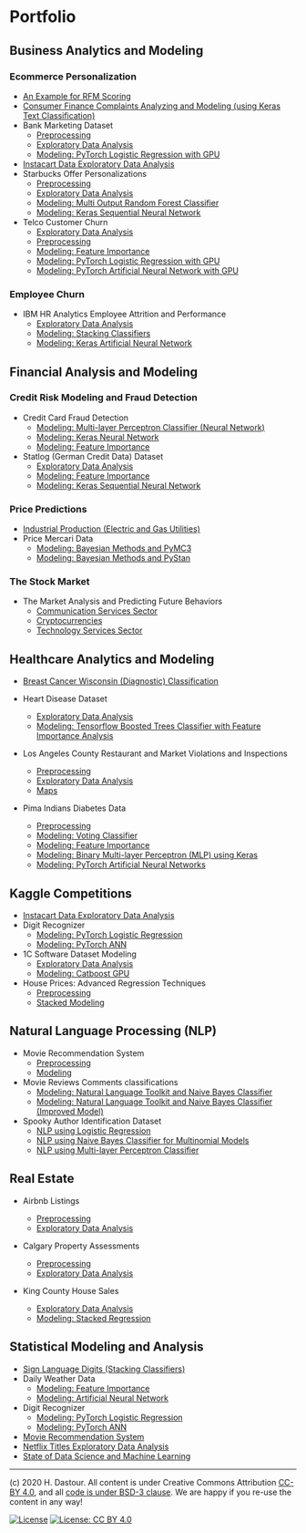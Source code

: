 # Portfolio

## Business Analytics and Modeling

### Ecommerce Personalization
* [An Example for RFM Scoring](business_analytics_and_modeling/RFM_Scoring.ipynb)
* [Consumer Finance Complaints Analyzing and Modeling (using Keras Text Classification)](natural_language_processing/Consumer_Finance_Complaints_Analyzing_and_Modeling_(using_Keras_Text_Classification).ipynb)
* Bank Marketing Dataset
	* [Preprocessing](business_analytics_and_modeling/Bank_Marketing_Preprocessing.ipynb)
	* [Exploratory Data Analysis](business_analytics_and_modeling/Bank_Marketing_EDA.ipynb)
	* [Modeling: PyTorch Logistic Regression with GPU](business_analytics_and_modeling/Bank_Marketing_Modeling_using_PyTorch_Logistic_Regression.ipynb)
* [Instacart Data Exploratory Data Analysis](business_analytics_and_modeling/Instacart_exploratory_data_analysis.ipynb)
* Starbucks Offer Personalizations
	* [Preprocessing](business_analytics_and_modeling/Starbucks_Offer_Personalizations_Preprocessing.ipynb)
	* [Exploratory Data Analysis](business_analytics_and_modeling/Starbucks_Offer_Personalizations_EDA.ipynb)
	* [Modeling: Multi Output Random Forest Classifier](business_analytics_and_modeling/Starbucks_Offer_Personalizations_using_MultiOutputRFC.ipynb)
	* [Modeling: Keras Sequential Neural Network](business_analytics_and_modeling/Starbucks_Offer_Personalizations_using_Keras_ANN.ipynb)
* Telco Customer Churn
	* [Exploratory Data Analysis](business_analytics_and_modeling/Telco_Customer_Churn_EDA.ipynb)
	* [Preprocessing](business_analytics_and_modeling/Telco_Customer_Churn_Classification_Preprocessing.ipynb)
	* [Modeling: Feature Importance](business_analytics_and_modeling/Telco_Customer_Churn_Classification_using_Feature_Importance.ipynb)
	* [Modeling: PyTorch Logistic Regression with GPU](business_analytics_and_modeling/Telco_Customer_Churn_Classification_with_PyTorch_Logistic_Regression.ipynb)
	* [Modeling: PyTorch Artificial Neural Network with GPU](business_analytics_and_modeling/Telco_Customer_Churn_Classification_with_PyTorch_ANN.ipynb)

### Employee Churn
* IBM HR Analytics Employee Attrition and Performance
	* [Exploratory Data Analysis](business_analytics_and_modeling/IBM_HR_Analytics_EDA.ipynb)
	* [Modeling: Stacking Classifiers](business_analytics_and_modeling/IBM_HR_Analytics_Modeling_using_Stacking_Classifiers.ipynb)
	* [Modeling: Keras Artificial Neural Network](business_analytics_and_modeling/IBM_HR_Analytics_Modeling_using_ANN.ipynb)

## Financial Analysis and Modeling

### Credit Risk Modeling and Fraud Detection

* Credit Card Fraud Detection
    * [Modeling: Multi-layer Perceptron Classifier (Neural Network)](financial_analysis_and_modeling/Credit_Card_Fraud_Detection_using_MLP.ipynb)
    * [Modeling: Keras Neural Network](financial_analysis_and_modeling/Credit_Card_Fraud_Detection_using_ANN.ipynb)
    * [Modeling: Feature Importance](financial_analysis_and_modeling/Credit_Card_Fraud_Detection_using_Feature_Importance.ipynb)
* Statlog (German Credit Data) Dataset
    * [Exploratory Data Analysis](financial_analysis_and_modeling/Statlog_(German_Credit_Data)_Dataset_EDA.ipynb)
    * [Modeling: Feature Importance](financial_analysis_and_modeling/Statlog_(German_Credit_Data)_using_Feature_Importance.ipynb)
    * [Modeling: Keras Sequential Neural Network](financial_analysis_and_modeling/Statlog_(German_Credit_Data)_using_Keras.ipynb)

### Price Predictions
* [Industrial Production (Electric and Gas Utilities)](financial_analysis_and_modeling/Industrial_Production_(Electric_and_Gas_Utilities).ipynb)
* Price Mercari Data
    * [Modeling: Bayesian Methods and PyMC3](financial_analysis_and_modeling/Price_Mercari_Data_Modeling_using_Bayesian_Methods_and_PyMC3.ipynb)
    * [Modeling: Bayesian Methods and PyStan](financial_analysis_and_modeling/Price_Mercari_Data_Modeling_using_Bayesian_Methods_and_PyStan.ipynb)

### The Stock Market
* The Market Analysis and Predicting Future Behaviors
	* [Communication Services Sector](financial_analysis_and_modeling/The_Market_Analysis_for_Communication_Services_Sector.ipynb)
	* [Cryptocurrencies](financial_analysis_and_modeling/The_Market_Analysis_for_Cryptocurrencies.ipynb)
	* [Technology Services Sector](financial_analysis_and_modeling/The_Market_Analysis_for_Technology_Services.ipynb)

## Healthcare Analytics and Modeling

* [Breast Cancer Wisconsin (Diagnostic) Classification](healthcare_analytics_and_modeling/Breast_Cancer_Wisconsin_(Diagnostic)_Classification.ipynb)

* Heart Disease Dataset
	* [Exploratory Data Analysis](healthcare_analytics_and_modeling/Heart_Disease_Dataset_EDA.ipynb)
	* [Modeling: Tensorflow Boosted Trees Classifier with Feature Importance Analysis](healthcare_analytics_and_modeling/Heart_Disease_Dataset_TF_Boosted_Trees_with_Feat_Importance_Analysis.ipynb)

* Los Angeles County Restaurant and Market Violations and Inspections
	* [Preprocessing](healthcare_analytics_and_modeling/Los_Angeles_Inspection_Preprocessing.ipynb)
	* [Exploratory Data Analysis](healthcare_analytics_and_modeling/Los_Angeles_Inspection_exploratory_data_analysis.ipynb)
	* [Maps](healthcare_analytics_and_modeling/Los_Angeles_Inspection_Maps.ipynb)

* Pima Indians Diabetes Data
	* [Preprocessing](healthcare_analytics_and_modeling/Pima_Indians_Diabetes_Dataset_Preprocessing.ipynb)
	* [Modeling: Voting Classifier](healthcare_analytics_and_modeling/Pima_Indians_Diabetes_Dataset_Modeling_Voting_Classifier.ipynb)
	* [Modeling: Feature Importance](healthcare_analytics_and_modeling/Pima_Indians_Diabetes_Dataset_Modeling_Feature_Importance.ipynb)
	* [Modeling: Binary Multi-layer Perceptron (MLP) using Keras](healthcare_analytics_and_modeling/Pima_Indians_Diabetes_Dataset_Modeling_Keras_Binary_MLP.ipynb)
	* [Modeling: PyTorch Artificial Neural Networks](healthcare_analytics_and_modeling/Pima_Indians_Diabetes_Dataset_Modeling_PyTorch_ANN.ipynb)

## Kaggle Competitions

* [Instacart Data Exploratory Data Analysis](business_analytics_and_modeling/Instacart_EDA.ipynb)
* Digit Recognizer
	* [Modeling: PyTorch Logistic Regression](statistical_modeling_and_analysis/Digit_Recognizer_Classification_using_PyTorch_Logistic_Regression.ipynb)
	* [Modeling: PyTorch ANN](statistical_modeling_and_analysis/Digit_Recognizer_Classification_using_PyTorch_ANN.ipynb)
* 1C Software Dataset Modeling
	* [Exploratory Data Analysis](kaggle_competitions/1C_Software_Dataset_Preprocessing_EDA.ipynb)
	* [Modeling: Catboost GPU](kaggle_competitions/1C_Software_Dataset_Modeling_Catboost.ipynb)
* House Prices: Advanced Regression Techniques
	* [Preprocessing](kaggle_competitions/House_Prices_Preprocessing.ipynb)
	* [Stacked Modeling](kaggle_competitions/House_Prices_Stacked_Modeling.ipynb)

## Natural Language Processing (NLP)

* Movie Recommendation System
	* [Preprocessing](natural_language_processing/Movie_Recommendation_system_Preprocessing.ipynb)
	* [Modeling](natural_language_processing/Movie_Recommendation_system_Modeling.ipynb)
* Movie Reviews Comments classifications
	* [Modeling: Natural Language Toolkit and Naive Bayes Classifier](natural_language_processing/Movie_Reviews_Comments_classifications_using_Modeling_using_NLTK.ipynb)
	* [Modeling: Natural Language Toolkit and Naive Bayes Classifier (Improved Model)](natural_language_processing/Movie_Reviews_Comments_classifications_using_Modeling_using_NLTK_Improved_Model.ipynb)
* Spooky Author Identification Dataset
	* [NLP using Logistic Regression](natural_language_processing/Spooky_Author_Identification_Dataset_NLP_using_LogReg.ipynb)
	* [NLP using Naive Bayes Classifier for Multinomial Models](natural_language_processing/Spooky_Author_Identification_Dataset_NLP_using_MNB.ipynb)
	* [NLP using Multi-layer Perceptron Classifier](natural_language_processing/Spooky_Author_Identification_Dataset_NLP_using_MLP.ipynb)
	
## Real Estate

* Airbnb Listings
	* [Preprocessing](real_estate/Airbnb_Listings_Preprocessing.ipynb)
	* [Exploratory Data Analysis](real_estate/Airbnb_Listings_exploratory_data_analysis.ipynb)
	
* Calgary Property Assessments
	* [Preprocessing](real_estate/Calgary_Property_Assessments_Preprocessing.ipynb)
	* [Exploratory Data Analysis](real_estate/Calgary_Property_Assessments_EDA.ipynb)
	
* King County House Sales
	* [Exploratory Data Analysis](real_estate/King_County_House_Sales_EDA.ipynb)
	* [Modeling: Stacked Regression](real_estate/King_County_House_Sales_Stacked_Modeling.ipynb)

## Statistical Modeling and Analysis

* [Sign Language Digits (Stacking Classifiers)](statistical_modeling_and_analysis/Sign_Language_Digits_Stacking_Classifiers.ipynb)
* Daily Weather Data
	* [Modeling: Feature Importance](statistical_modeling_and_analysis/Daily_Weather_Data_Analysis_and_Classification_using_Feature_Importance.ipynb)
	* [Modeling: Artificial Neural Network](statistical_modeling_and_analysis/Daily_Weather_Data_Analysis_and_Classification_using_ANN.ipynb)
* Digit Recognizer
	* [Modeling: PyTorch Logistic Regression](statistical_modeling_and_analysis/Digit_Recognizer_Classification_using_PyTorch_Logistic_Regression.ipynb)
	* [Modeling: PyTorch ANN](statistical_modeling_and_analysis/Digit_Recognizer_Classification_using_PyTorch_ANN.ipynb)
* [Movie Recommendation System](statistical_modeling_and_analysis/Movie_Recommendation_System.ipynb)
* [Netflix Titles Exploratory Data Analysis](statistical_modeling_and_analysis/Netflix_titles.ipynb)
* [State of Data Science and Machine Learning](statistical_modeling_and_analysis/State_of_Data_Science_and_Machine_Learning.ipynb)	


***
(c) 2020 H. Dastour. All content is under Creative Commons Attribution [CC-BY 4.0](https://creativecommons.org/licenses/by/4.0/legalcode.txt), and all [code is under BSD-3 clause](https://github.com/engineersCode/EngComp/blob/master/LICENSE). We are happy if you re-use the content in any way!

[![License](https://img.shields.io/badge/License-BSD%203--Clause-blue.svg)](https://opensource.org/licenses/BSD-3-Clause) [![License: CC BY 4.0](https://img.shields.io/badge/License-CC%20BY%204.0-lightgrey.svg)](https://creativecommons.org/licenses/by/4.0/)